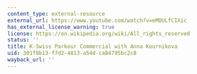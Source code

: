 ```yaml
---
content_type: external-resource
external_url: https://www.youtube.com/watch?v=eMDULfCIXic
has_external_license_warning: true
license: https://en.wikipedia.org/wiki/All_rights_reserved
status: ''
title: K-Swiss Parkour Commercial with Anna Kournikova
uid: 301f8b13-f7d2-4813-a54d-ca84795bc2c8
wayback_url: ''
---
```

